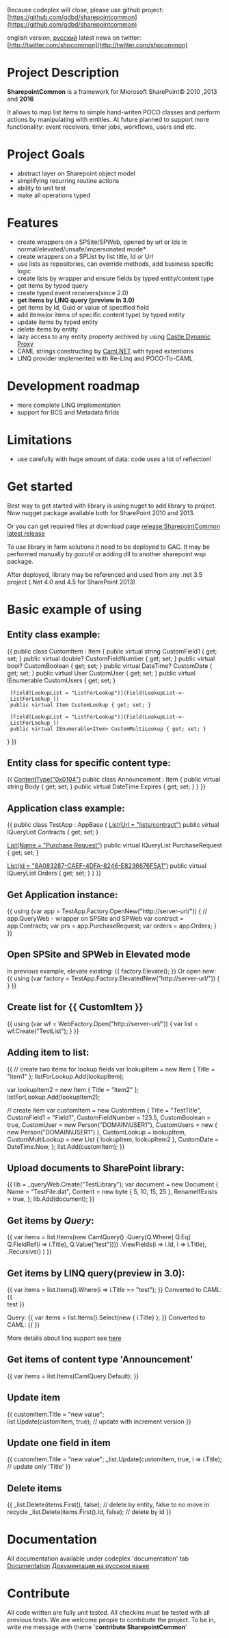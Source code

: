 Because codeplex will close, please use github project: [https://github.com/gdbd/sharepointcommon](https://github.com/gdbd/sharepointcommon)

english version, [русский](HomeRus)
latest news on twitter: [http://twitter.com/shpcommon](http://twitter.com/shpcommon)

# **Project Description** 

**SharepointCommon** is a framework for Microsoft SharePoint© 2010 ,2013 and **2016**

It allows to map list items to simple hand-writen POCO classes and perform actions by manipulating with entities.
At future planned to support more functionality: event receivers, timer jobs, workflows, users and etc.

# **Project Goals**
* abstract layer on Sharepoint object model
* simplifying recurring routine actions
* ability to unit test
* make all operations typed

# **Features**
* create wrappers on a SPSite/SPWeb, opened by url or Ids in normal/elevated/unsafe/impersonated mode*
* create wrappers on a SPList by list title, Id or Url
* use lists as repositories, can override methods, add business specific logic
* create lists by wrapper and ensure fields by typed entity/content type
* get items by typed query
* create typed event receivers(since 2.0)
* **get items by LINQ query (preview in 3.0)**
* get items by Id, Guid or value of specified field
* add items(or items of specific content type) by typed entity
* update items by typed entity
* delete items by entity
* lazy access to any entity property archived by using [Castle Dynamic Proxy](http://www.castleproject.org/)
* CAML strings constructing by [Caml.NET](http://camldotnet.codeplex.com/) with typed extentions
* LINQ  provider implemented with Re-LInq and POCO-To-CAML

# **Development roadmap**
* more complete LINQ implementation
* support for BCS and Metadata firlds

# **Limitations**
* use carefully with huge amount of data: code uses a lot of reflection! 

# **Get started**
Best way to get started with library is using nuget to add library to project. Now nugget package available both for SharePoint 2010 and 2013.

Or you can get required files at download page [release:SharepointCommon latest release](611058)

To use library in farm solutions it need to be deployed to GAC. It may be performed manually by _gacutil_ or adding dll to another sharepoint wsp package.

After deployed, library may be referenced and used from any .net 3.5 project (.Net 4.0 and 4.5 for SharePoint 2013)

# **Basic example of using**
## Entity class example:
{{
public class CustomItem : Item
{
     public virtual string CustomField1 { get; set; }
     public virtual double? CustomFieldNumber { get; set; }
     public virtual bool? CustomBoolean { get; set; }
     public virtual DateTime? CustomDate { get; set; }
     public virtual User CustomUser { get; set; }
     public virtual IEnumerable<User> CustomUsers { get; set; }

     [Field(LookupList = "ListForLookup")](Field(LookupList-=-_ListForLookup_))
     public virtual Item CustomLookup { get; set; }

     [Field(LookupList = "ListForLookup")](Field(LookupList-=-_ListForLookup_))
     public virtual IEnumerable<Item> CustomMultiLookup { get; set; }
}
}}

## Entity class for specific content type:
{{
    [ContentType("0x0104")](ContentType(_0x0104_))
    public class Announcement : Item
    {
        public virtual string Body { get; set; }
        public virtual DateTime Expires { get; set; }
    }
}}
## Application class example:
{{
public class TestApp : AppBase<TestApp>
{
   [List(Url = "lists/contract")](List(Url-=-_lists_contract_))
   public virtual IQueryList<Contract> Contracts { get; set; }

   [List(Name = "Purchase Request")](List(Name-=-_Purchase-Request_))
   public virtual IQueryList<PurchaseRequest> PurchaseRequest { get; set; }

   [List(Id = "8A083287-CAEF-4DFA-8246-E8236676F5A1")](List(Id-=-_8A083287-CAEF-4DFA-8246-E8236676F5A1_))
   public virtual IQueryList<Order> Orders { get; set; }
}
}}

## Get Application instance:
{{
using (var app = TestApp.Factory.OpenNew("http://server-url/"))
{
    // app.QueryWeb - wrapper on SPSite and SPWeb
    var contract = app.Contracts;
    var prs = app.PurchaseRequest;
    var orders = app.Orders;
}
}}
## Open SPSite and SPWeb in Elevated mode
In previous example, elevate existing: {{ factory.Elevate(); }}
Or open new:
{{
using (var factory = TestApp.Factory.ElevatedNew("http://server-url/")) { }
}}
## Create list for {{ CustomItem }}
{{
using (var wf = WebFactory.Open("http://server-url/"))
{
     var list = wf.Create<CustomItem>("TestList");
}
}}
## Adding item to list:
{{
// create two items for lookup fields
var lookupItem = new Item { Title = "item1" };
listForLookup.Add(lookupItem);

var lookupItem2 = new Item { Title = "item2" };
listForLookup.Add(lookupItem2);

// create item
var customItem = new CustomItem
{
      Title = "TestTitle",
      CustomField1 = "Field1",
      CustomFieldNumber = 123.5,
      CustomBoolean = true,
      CustomUser = new Person("DOMAIN\USER1"),
      CustomUsers = new  {  new Person("DOMAIN\USER1") },
      CustomLookup = lookupItem,
      CustomMultiLookup = new List<Item> { lookupItem, lookupItem2 },
      CustomDate = DateTime.Now,
};
list.Add(customItem);
}}
## Upload documents to SharePoint library:
{{
lib = _queryWeb.Create<Document>("TestLibrary");
var document = new Document
{
     Name = "TestFile.dat",
     Content = new byte[]() { 5, 10, 15, 25 },
     RenameIfExists = true,
};
lib.Add(document);
}}
## Get items by _Query_:
{{
 var items = list.Items(new CamlQuery()
    .Query(Q.Where(
        Q.Eq(
            Q.FieldRef<Item>(i => i.Title), 
            Q.Value("test"))))
   .ViewFields<Item>(i => i.Id, i => i.Title),
   .Recursive()
)
}}
## Get items by LINQ query(preview in 3.0):
{{
var items = list.Items().Where(i => i.Title == "test");
}}
Converted to CAML:
{{
<Where>
  <Eq>     
     <FieldRef  Name=”Title” /> 
     <Value Type=”Text”>test</Value>
  </Eq>
</Where>
}}

Query:
{{
var items = list.Items().Select(new { i.Title} );
}}
Converted to CAML:
{{
<Query/>
<ViewFields>
  <FieldRef Name="Title" />
</ViewFields>
}}

More details about linq support see  [here](linq)

## Get items of content type 'Announcement'
{{
var items = list.Items<Announcement>(CamlQuery.Default);
}}
## Update item
{{
customItem.Title = "new value";            
list.Update(customItem, true); // update with increment version
}}
## Update one field in item
{{
customItem.Title = "new value";
_list.Update(customItem, true, i => i.Title); // update only 'Title'
}}
## Delete items
{{
_list.Delete(items.First(), false); // delete by entity, false to no move in recycle
_list.Delete(items.First().Id, false); // delete by id
}}

# **Documentation**
All documentation available under codeplex 'documentation' tab [Documentation](Documentation)
[Документация на русском языке](DocumentationRus)

# **Contribute**
All code written are fully unit tested. All checkins must be tested with all previous tests.
We are welcome people to contribute the project. To be in, write me message with theme '**contribute SharepointCommon**'